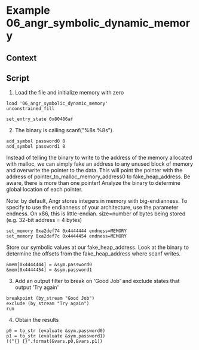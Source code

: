 # Example 06_angr_symbolic_dynamic_memory
## Context

## Script

1. Load the file and initialize memory with zero
```
load '06_angr_symbolic_dynamic_memory'
unconstrained_fill

set_entry_state 0x80486af

```
2. The binary is calling scanf("%8s %8s").
```
add_symbol password0 8
add_symbol password1 8
```
Instead of telling the binary to write to the address of the memory allocated with malloc, we can simply fake an address to any unused block of memory and overwrite the pointer to the data. This will point the pointer with the address of pointer_to_malloc_memory_address0 to fake_heap_address. Be aware, there is more than one pointer! Analyze the binary to determine global location of each pointer.

Note: by default, Angr stores integers in memory with big-endianness. To specify to use the endianness of your architecture, use the parameter endness. On x86, this is little-endian. size=number of bytes being stored (e.g. 32-bit address = 4 bytes)
```
set_memory 0xa2def74 0x4444444 endness=MEMORY
set_memory 0xa2def7c 0x4444454 endness=MEMORY
```
Store our symbolic values at our fake_heap_address. Look at the binary to determine the offsets from the fake_heap_address where scanf writes.
```
&mem[0x4444444] = &sym.password0
&mem[0x4444454] = &sym.password1
```
3. Add an output filter to break on 'Good Job' and exclude states that output 'Try again'
```
breakpoint (by_stream "Good Job")
exclude (by_stream "Try again")
run
```
4. Obtain the results
```
p0 = to_str (evaluate &sym.password0)
p1 = to_str (evaluate &sym.password1)
!("{} {}".format(&vars.p0,&vars.p1))
```